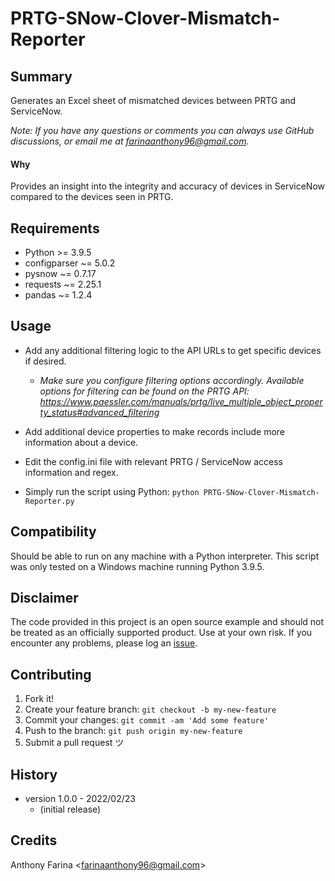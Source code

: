 # PRTG-SNow-Clover-Mismatch-Reporter

## Summary
Generates an Excel sheet of mismatched devices between PRTG and ServiceNow.

_Note: If you have any questions or comments you can always use GitHub discussions, or email me at farinaanthony96@gmail.com._

#### Why
Provides an insight into the integrity and accuracy of devices in ServiceNow compared to the devices seen in PRTG.

## Requirements
- Python >= 3.9.5
- configparser ~= 5.0.2
- pysnow ~= 0.7.17
- requests ~= 2.25.1
- pandas ~= 1.2.4

## Usage
- Add any additional filtering logic to the API URLs to get specific devices if desired.
    - _Make sure you configure filtering options accordingly. Available options for filtering can be found on the PRTG API:
      https://www.paessler.com/manuals/prtg/live_multiple_object_property_status#advanced_filtering_

- Add additional device properties to make records include more information about a device.

- Edit the config.ini file with relevant PRTG / ServiceNow access information and regex.

- Simply run the script using Python:
  `python PRTG-SNow-Clover-Mismatch-Reporter.py`

## Compatibility
Should be able to run on any machine with a Python interpreter. This script was only tested on a Windows machine running Python 3.9.5.

## Disclaimer
The code provided in this project is an open source example and should not
be treated as an officially supported product. Use at your own risk. If you
encounter any problems, please log an
[issue](https://github.com/CC-Digital-Innovation/PRTG-SNow-Clover-Mismatch-Reporter/issues).

## Contributing
1. Fork it!
2. Create your feature branch: `git checkout -b my-new-feature`
3. Commit your changes: `git commit -am 'Add some feature'`
4. Push to the branch: `git push origin my-new-feature`
5. Submit a pull request ツ

## History
-  version 1.0.0 - 2022/02/23
    - (initial release)

## Credits
Anthony Farina <<farinaanthony96@gmail.com>>
